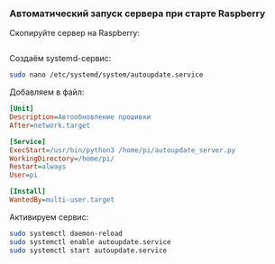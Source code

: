 ### Автоматический запуск сервера при старте Raspberry

Скопируйте сервер на Raspberry:
```

```

Создаём systemd-сервис:

```bash
sudo nano /etc/systemd/system/autoupdate.service
```

Добавляем в файл:

```ini
[Unit]
Description=Автообновление прошивки
After=network.target

[Service]
ExecStart=/usr/bin/python3 /home/pi/autoupdate_server.py
WorkingDirectory=/home/pi/
Restart=always
User=pi

[Install]
WantedBy=multi-user.target
```

Активируем сервис:

```bash
sudo systemctl daemon-reload
sudo systemctl enable autoupdate.service
sudo systemctl start autoupdate.service
```